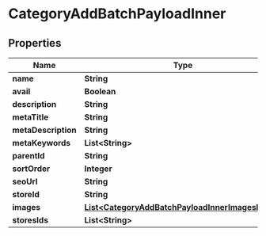 

# CategoryAddBatchPayloadInner

## Properties

Name | Type | Description | Notes
------------ | ------------- | ------------- | -------------
**name** | **String** |  | 
**avail** | **Boolean** |  |  [optional]
**description** | **String** |  |  [optional]
**metaTitle** | **String** |  |  [optional]
**metaDescription** | **String** |  |  [optional]
**metaKeywords** | **List&lt;String&gt;** |  |  [optional]
**parentId** | **String** |  |  [optional]
**sortOrder** | **Integer** |  |  [optional]
**seoUrl** | **String** |  |  [optional]
**storeId** | **String** |  |  [optional]
**images** | [**List&lt;CategoryAddBatchPayloadInnerImagesInner&gt;**](CategoryAddBatchPayloadInnerImagesInner.md) |  |  [optional]
**storesIds** | **List&lt;String&gt;** |  |  [optional]




